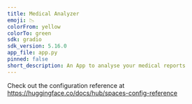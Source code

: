 ```yaml
---
title: Medical Analyzer
emoji: 📉
colorFrom: yellow
colorTo: green
sdk: gradio
sdk_version: 5.16.0
app_file: app.py
pinned: false
short_description: An App to analyse your medical reports
---
```


Check out the configuration reference at https://huggingface.co/docs/hub/spaces-config-reference
